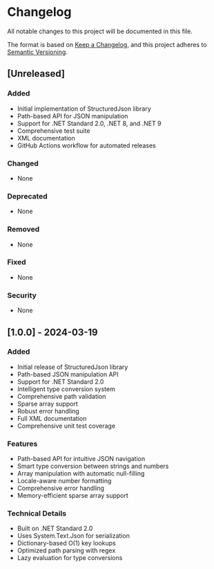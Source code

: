 # Changelog

All notable changes to this project will be documented in this file.

The format is based on [Keep a Changelog](https://keepachangelog.com/en/1.0.0/),
and this project adheres to [Semantic Versioning](https://semver.org/spec/v2.0.0.html).

## [Unreleased]

### Added
- Initial implementation of StructuredJson library
- Path-based API for JSON manipulation
- Support for .NET Standard 2.0, .NET 8, and .NET 9
- Comprehensive test suite
- XML documentation
- GitHub Actions workflow for automated releases

### Changed
- None

### Deprecated
- None

### Removed
- None

### Fixed
- None

### Security
- None

## [1.0.0] - 2024-03-19

### Added
- Initial release of StructuredJson library
- Path-based JSON manipulation API
- Support for .NET Standard 2.0
- Intelligent type conversion system
- Comprehensive path validation
- Sparse array support
- Robust error handling
- Full XML documentation
- Comprehensive unit test coverage

### Features
- Path-based API for intuitive JSON navigation
- Smart type conversion between strings and numbers
- Array manipulation with automatic null-filling
- Locale-aware number formatting
- Comprehensive error handling
- Memory-efficient sparse array support

### Technical Details
- Built on .NET Standard 2.0
- Uses System.Text.Json for serialization
- Dictionary-based O(1) key lookups
- Optimized path parsing with regex
- Lazy evaluation for type conversions 